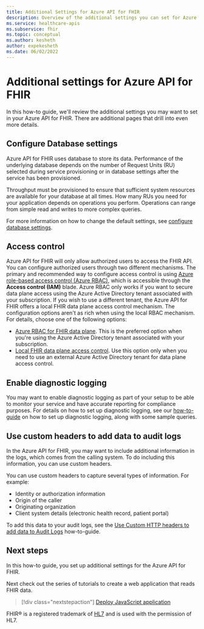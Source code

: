 ```yaml
---
title: Additional Settings for Azure API for FHIR
description: Overview of the additional settings you can set for Azure API for FHIR
ms.service: healthcare-apis
ms.subservice: fhir
ms.topic: conceptual
ms.author: kesheth
author: expekesheth
ms.date: 06/02/2022
---
```


# Additional settings for Azure API for FHIR

In this how-to guide, we'll review the additional settings you may want to set in your Azure API for FHIR. There are additional pages that drill into even more details.

## Configure Database settings

Azure API for FHIR uses database to store its data. Performance of the underlying database depends on the number of Request Units (RU) selected during service provisioning or in database settings after the service has been provisioned.

Throughput must be provisioned to ensure that sufficient system resources are available for your database at all times. How many RUs you need for your application depends on operations you perform. Operations can range from simple read and writes to more complex queries.

For more information on how to change the default settings, see [configure database settings](configure-database.md).

## Access control

Azure API for FHIR will only allow authorized users to access the FHIR API. You can configure authorized users through two different mechanisms. The primary and recommended way to configure access control is using [Azure role-based access control (Azure RBAC)](../../role-based-access-control/index.yml), which is accessible through the **Access control (IAM)** blade. Azure RBAC only works if you want to secure data plane access using the Azure Active Directory tenant associated with your subscription. If you wish to use a different tenant, the Azure API for FHIR offers a local FHIR data plane access control mechanism. The configuration options aren't as rich when using the local RBAC mechanism. For details, choose one of the following options:

* [Azure RBAC for FHIR data plane](configure-azure-rbac.md). This is the preferred option when you're using the Azure Active Directory tenant associated with your subscription.
* [Local FHIR data plane access control](configure-local-rbac.md). Use this option only when you need to use an external Azure Active Directory tenant for data plane access control. 

## Enable diagnostic logging
You may want to enable diagnostic logging as part of your setup to be able to monitor your service and have accurate reporting for compliance purposes. For details on how to set up diagnostic logging, see our [how-to-guide](enable-diagnostic-logging.md) on how to set up diagnostic logging, along with some sample queries. 

## Use custom headers to add data to audit logs
In the Azure API for FHIR, you may want to include additional information in the logs, which comes from the calling system. To do including this information, you can use custom headers.

You can use custom headers to capture several types of information. For example:

* Identity or authorization information
* Origin of the caller
* Originating organization
* Client system details (electronic health record, patient portal)

To add this data to your audit logs, see the [Use Custom HTTP headers to add data to Audit Logs](use-custom-headers.md) how-to-guide.

## Next steps

In this how-to guide, you set up additional settings for the Azure API for FHIR.

Next check out the series of tutorials to create a web application that reads FHIR data.

>[!div class="nextstepaction"]
>[Deploy JavaScript application](tutorial-web-app-fhir-server.md)

FHIR&#174; is a registered trademark of [HL7](https://hl7.org/fhir/) and is used with the permission of HL7.